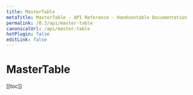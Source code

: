 ```yaml
---
title: MasterTable
metaTitle: MasterTable - API Reference - Handsontable Documentation
permalink: /8.3/api/master-table
canonicalUrl: /api/master-table
hotPlugin: false
editLink: false
---
```


# MasterTable

[[toc]]

